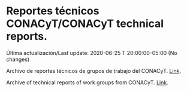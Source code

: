 # Reportes técnicos CONACyT/CONACyT technical reports.

Última actualización/Last update: 2020-06-25 T 20:00:00-05:00 (No changes)

Archivo de reportes técnicos de grupos de trabajo del CONACyT. [Link](https://coronavirus.conacyt.mx/productos/index.html).

Archive of technical reports of work groups from CONACyT. [Link](https://coronavirus.conacyt.mx/productos/index.html).

